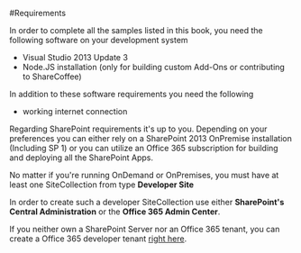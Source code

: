 #Requirements

In order to complete all the samples listed in this book, you need the following software on your development system

  * Visual Studio 2013 Update 3
  * Node.JS installation (only for building custom Add-Ons or contributing to ShareCoffee)

In addition to these software requirements you need the following

  * working internet connection

Regarding SharePoint requirements it's up to you. Depending on your preferences you can either rely on a SharePoint 2013 OnPremise installation (Including SP 1) or you can utilize an Office 365 subscription for building and deploying all the SharePoint Apps.

No matter if you're running OnDemand or OnPremises, you must have at least one SiteCollection from type **Developer Site**

In order to create such a developer SiteCollection use either **SharePoint's Central Administration** or the **Office 365 Admin Center**.

If you neither own a SharePoint Server nor an Office 365 tenant, you can create a Office 365 developer tenant [right here](http://dev.office.com/build).
